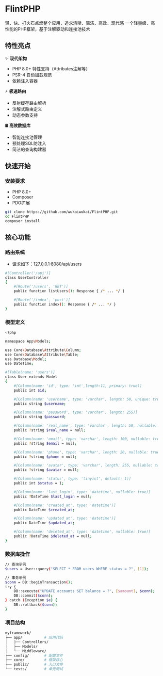 # FlintPHP
轻、快、打火石点燃整个应用，追求清晰、简洁、高效、现代感
一个轻量级、高性能的PHP框架，基于注解驱动和连接池技术

## 特性亮点

✨ **现代架构**  
- PHP 8.0+ 特性支持（Attributes注解等）
- PSR-4 自动加载规范
- 依赖注入容器

⚡ **极速路由**  
- 反射缓存路由解析
- 注解式路由定义
- 动态参数支持

🛢️ **高效数据库**  
- 智能连接池管理
- 预处理SQL防注入
- 简洁的查询构建器

## 快速开始

### 安装要求
- PHP 8.0+
- Composer
- PDO扩展

```bash
git clone https://github.com/wukaiwukai/FlintPHP.git
cd FlintPHP
composer install
```
## 核心功能
### 路由系统
- 请求如下：127.0.0.1:8080/api/users
```bash
#[Controller('/api')]
class UserController
{
    #[Route('/users', 'GET')]
    public function listUsers(): Response { /* ... */ }

    #[Route('/index', 'post')]
    public function index(): Response { /* ... */ }
}
```
### 模型定义
```bash
<?php

namespace App\Models;

use Core\Database\Attribute\Column;
use Core\Database\Attribute\Table;
use Database\Model;
use DateTime;

#[Table(name: 'users')]
class User extends Model
{
    #[Column(name: 'id', type: 'int',length:11, primary: true)]
    public int $id;

    #[Column(name: 'username', type: 'varchar', length: 50, unique: true)]
    public string $username;

    #[Column(name: 'password', type: 'varchar', length: 255)]
    public string $password;

    #[Column(name: 'real_name', type: 'varchar', length: 50, nullable: true)]
    public ?string $real_name = null;

    #[Column(name: 'email', type: 'varchar', length: 100, nullable: true, unique: true)]
    public ?string $email = null;

    #[Column(name: 'phone', type: 'varchar', length: 20, nullable: true, unique: true)]
    public ?string $phone = null;

    #[Column(name: 'avatar', type: 'varchar', length: 255, nullable: true)]
    public ?string $avatar = null;

    #[Column(name: 'status', type: 'tinyint', default: 1)]
    public int $status = 1;

    #[Column(name: 'last_login', type: 'datetime', nullable: true)]
    public ?DateTime $last_login = null;

    #[Column(name: 'created_at', type: 'datetime')]
    public DateTime $created_at;

    #[Column(name: 'updated_at', type: 'datetime')]
    public DateTime $updated_at;

    #[Column(name: 'deleted_at', type: 'datetime', nullable: true)]
    public ?DateTime $deleted_at = null;
}

```
### 数据库操作
```bash
// 查询示例
$users = User::query("SELECT * FROM users WHERE status = ?", [1]);

// 事务示例
$conn = DB::beginTransaction();
try {
    DB::execute("UPDATE accounts SET balance = ?", [$amount], $conn);
    DB::commit($conn);
} catch (Exception $e) {
    DB::rollback($conn);
}
```
### 项目结构
```bash
myframework/
├── app/          # 应用代码
│   ├── Controllers/
│   ├── Models/
│   └── Middleware/
├── config/       # 配置文件
├── core/         # 框架核心
├── public/       # 入口文件
└── tests/        # 单元测试
```
